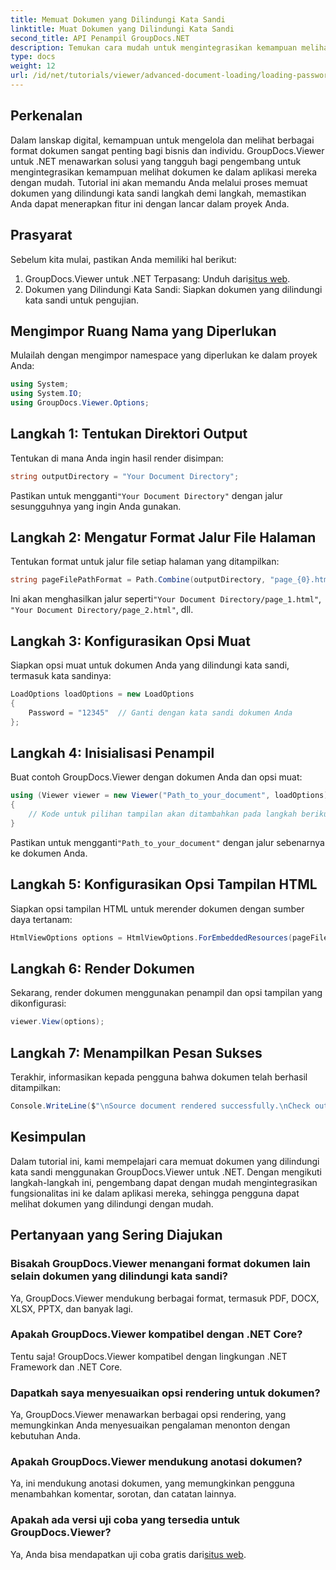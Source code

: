 ```yaml
---
title: Memuat Dokumen yang Dilindungi Kata Sandi
linktitle: Muat Dokumen yang Dilindungi Kata Sandi
second_title: API Penampil GroupDocs.NET
description: Temukan cara mudah untuk mengintegrasikan kemampuan melihat dokumen ke dalam aplikasi .NET Anda dengan GroupDocs.Viewer. Tutorial ini menyediakan panduan langkah demi langkah yang komprehensif.
type: docs
weight: 12
url: /id/net/tutorials/viewer/advanced-document-loading/loading-password-protected-document/
---
```

## Perkenalan

Dalam lanskap digital, kemampuan untuk mengelola dan melihat berbagai format dokumen sangat penting bagi bisnis dan individu. GroupDocs.Viewer untuk .NET menawarkan solusi yang tangguh bagi pengembang untuk mengintegrasikan kemampuan melihat dokumen ke dalam aplikasi mereka dengan mudah. Tutorial ini akan memandu Anda melalui proses memuat dokumen yang dilindungi kata sandi langkah demi langkah, memastikan Anda dapat menerapkan fitur ini dengan lancar dalam proyek Anda.

## Prasyarat

Sebelum kita mulai, pastikan Anda memiliki hal berikut:

1.  GroupDocs.Viewer untuk .NET Terpasang: Unduh dari[situs web](https://releases.groupdocs.com/viewer/net/).
2. Dokumen yang Dilindungi Kata Sandi: Siapkan dokumen yang dilindungi kata sandi untuk pengujian.

## Mengimpor Ruang Nama yang Diperlukan

Mulailah dengan mengimpor namespace yang diperlukan ke dalam proyek Anda:

```csharp
using System;
using System.IO;
using GroupDocs.Viewer.Options;
```

## Langkah 1: Tentukan Direktori Output

Tentukan di mana Anda ingin hasil render disimpan:

```csharp
string outputDirectory = "Your Document Directory";
```
 Pastikan untuk mengganti`"Your Document Directory"` dengan jalur sesungguhnya yang ingin Anda gunakan.

## Langkah 2: Mengatur Format Jalur File Halaman

Tentukan format untuk jalur file setiap halaman yang ditampilkan:

```csharp
string pageFilePathFormat = Path.Combine(outputDirectory, "page_{0}.html");
```

 Ini akan menghasilkan jalur seperti`"Your Document Directory/page_1.html"`, `"Your Document Directory/page_2.html"`, dll.

## Langkah 3: Konfigurasikan Opsi Muat

Siapkan opsi muat untuk dokumen Anda yang dilindungi kata sandi, termasuk kata sandinya:

```csharp
LoadOptions loadOptions = new LoadOptions
{
    Password = "12345"  // Ganti dengan kata sandi dokumen Anda
};
```

## Langkah 4: Inisialisasi Penampil

Buat contoh GroupDocs.Viewer dengan dokumen Anda dan opsi muat:

```csharp
using (Viewer viewer = new Viewer("Path_to_your_document", loadOptions))
{
    // Kode untuk pilihan tampilan akan ditambahkan pada langkah berikutnya.
}
```
 Pastikan untuk mengganti`"Path_to_your_document"` dengan jalur sebenarnya ke dokumen Anda.

## Langkah 5: Konfigurasikan Opsi Tampilan HTML

Siapkan opsi tampilan HTML untuk merender dokumen dengan sumber daya tertanam:

```csharp
HtmlViewOptions options = HtmlViewOptions.ForEmbeddedResources(pageFilePathFormat);
```

## Langkah 6: Render Dokumen

Sekarang, render dokumen menggunakan penampil dan opsi tampilan yang dikonfigurasi:

```csharp
viewer.View(options);
```

## Langkah 7: Menampilkan Pesan Sukses

Terakhir, informasikan kepada pengguna bahwa dokumen telah berhasil ditampilkan:

```csharp
Console.WriteLine($"\nSource document rendered successfully.\nCheck output in {outputDirectory}.");
```

## Kesimpulan

Dalam tutorial ini, kami mempelajari cara memuat dokumen yang dilindungi kata sandi menggunakan GroupDocs.Viewer untuk .NET. Dengan mengikuti langkah-langkah ini, pengembang dapat dengan mudah mengintegrasikan fungsionalitas ini ke dalam aplikasi mereka, sehingga pengguna dapat melihat dokumen yang dilindungi dengan mudah.

## Pertanyaan yang Sering Diajukan

### Bisakah GroupDocs.Viewer menangani format dokumen lain selain dokumen yang dilindungi kata sandi?

Ya, GroupDocs.Viewer mendukung berbagai format, termasuk PDF, DOCX, XLSX, PPTX, dan banyak lagi.

### Apakah GroupDocs.Viewer kompatibel dengan .NET Core?

Tentu saja! GroupDocs.Viewer kompatibel dengan lingkungan .NET Framework dan .NET Core.

### Dapatkah saya menyesuaikan opsi rendering untuk dokumen?

Ya, GroupDocs.Viewer menawarkan berbagai opsi rendering, yang memungkinkan Anda menyesuaikan pengalaman menonton dengan kebutuhan Anda.

### Apakah GroupDocs.Viewer mendukung anotasi dokumen?

Ya, ini mendukung anotasi dokumen, yang memungkinkan pengguna menambahkan komentar, sorotan, dan catatan lainnya.

### Apakah ada versi uji coba yang tersedia untuk GroupDocs.Viewer?

 Ya, Anda bisa mendapatkan uji coba gratis dari[situs web](https://releases.groupdocs.com/).